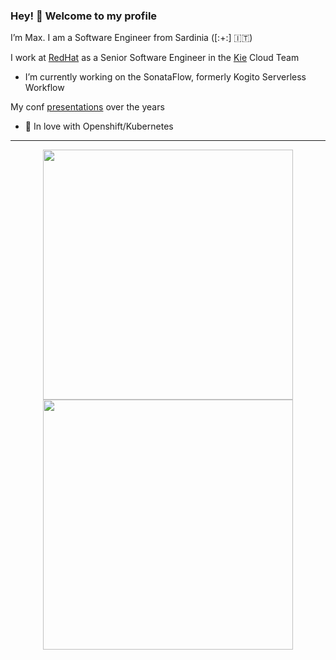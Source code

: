 ### Hey! 👋 Welcome to my profile

I’m Max. I am a Software Engineer from Sardinia ([:+:] 🇮🇹)

I work at [RedHat](https://www.redhat.com) as a Senior Software Engineer in the [Kie](http://kie.org) Cloud Team
- I’m currently working on the SonataFlow, formerly Kogito Serverless Workflow

My conf [presentations](https://github.com/desmax74/presentations) over the years 

 - 💙 In love with Openshift/Kubernetes

---
<p align = "center">
  <img src = "https://github-readme-stats.vercel.app/api?username=desmax74&show_icons=true&theme=bear" width = 400>
  <img src = "https://github-readme-streak-stats.herokuapp.com?user=desmax74&theme=dark&hide_border=true" width = 400>
</p>
<!--
**desmax74/desmax74** is a ✨ _special_ ✨ repository because its `README.md` (this file) appears on your GitHub profile.

Here are some ideas to get you started:

- 🔭 I’m currently working on ...
- 🌱 I’m currently learning ...
- 👯 I’m looking to collaborate on ...
- 🤔 I’m looking for help with ...
- 💬 Ask me about ...
- 📫 How to reach me: ...
- 😄 Pronouns: ...
- ⚡ Fun fact: ...
-->
